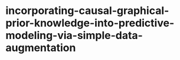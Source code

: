 # incorporating-causal-graphical-prior-knowledge-into-predictive-modeling-via-simple-data-augmentation